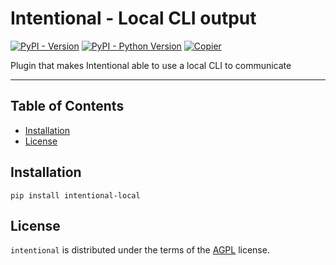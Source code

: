 # Intentional - Local CLI output

[![PyPI - Version](https://img.shields.io/pypi/v/intentional-local.svg)](https://pypi.org/project/intentional-local)
[![PyPI - Python Version](https://img.shields.io/pypi/pyversions/intentional-local.svg)](https://pypi.org/project/intentional-local)
[![Copier](https://img.shields.io/endpoint?url=https://raw.githubusercontent.com/copier-org/copier/master/img/badge/badge-grayscale-inverted-border-orange.json)](https://github.com/copier-org/copier)

Plugin that makes Intentional able to use a local CLI to communicate

-----

## Table of Contents

- [Installation](#installation)
- [License](#license)

## Installation

```console
pip install intentional-local
```

## License

`intentional` is distributed under the terms of the [AGPL](LICENSE.txt) license.
